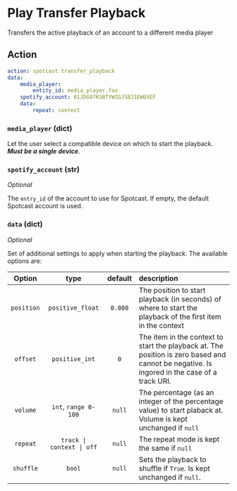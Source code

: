 # Play Transfer Playback

Transfers the active playback of an account to a different media player

## Action

```yaml
action: spotcast.transfer_playback
data:
    media_player:
        entity_id: media_player.foo
    spotify_account: 01JDG07KSBTYWZGJSBJ1EW6XEF
    data:
        repeat: context
```

### `media_player` (dict)

Let the user select a compatible device on which to start the playback. **_Must be a single device_**.

### `spotify_account` (str)

*Optional*

The `entry_id` of the account to use for Spotcast. If empty, the default Spotcast account is used.

### `data` (dict)

*Optional*

Set of additional settings to apply when starting the playback. The available options are:

| Option     | type                      | default | description                                                                                                                                 |
| :---:      | :---:                     | :---:   | :---                                                                                                                                        |
| `position` | `positive_float`          | `0.000` | The position to start playback (in seconds) of where to start the playback of the first item in the context                                 |
| `offset`   | `positive_int`            | `0`     | The item in the context to start the playback at. The position is zero based and cannot be negative. Is ingored in the case of a track URI. |
| `volume`   | `int`, `range 0-100`      | `null`  | The percentage (as an integer of the percentage value) to start plaback at. Volume is kept unchanged if `null`                              |
| `repeat`   | `track \| context \| off` | `null`  | The repeat mode is kept the same if `null`                                                                                                  |
| `shuffle`  | `bool`                    | `null`  | Sets the playback to shuffle if `True`. Is kept unchanged if `null`.                                                                        |

